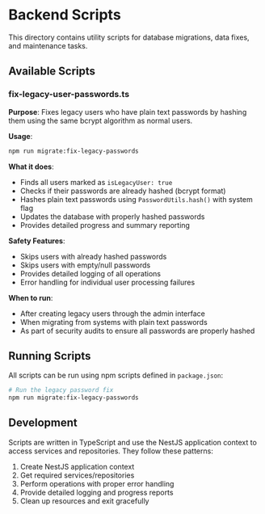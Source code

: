 # Backend Scripts

This directory contains utility scripts for database migrations, data fixes, and maintenance tasks.

## Available Scripts

### fix-legacy-user-passwords.ts

**Purpose**: Fixes legacy users who have plain text passwords by hashing them using the same bcrypt algorithm as normal users.

**Usage**:
```bash
npm run migrate:fix-legacy-passwords
```

**What it does**:
- Finds all users marked as `isLegacyUser: true`
- Checks if their passwords are already hashed (bcrypt format)
- Hashes plain text passwords using `PasswordUtils.hash()` with system flag
- Updates the database with properly hashed passwords
- Provides detailed progress and summary reporting

**Safety Features**:
- Skips users with already hashed passwords
- Skips users with empty/null passwords
- Provides detailed logging of all operations
- Error handling for individual user processing failures

**When to run**:
- After creating legacy users through the admin interface
- When migrating from systems with plain text passwords
- As part of security audits to ensure all passwords are properly hashed

## Running Scripts

All scripts can be run using npm scripts defined in `package.json`:

```bash
# Run the legacy password fix
npm run migrate:fix-legacy-passwords
```

## Development

Scripts are written in TypeScript and use the NestJS application context to access services and repositories. They follow these patterns:

1. Create NestJS application context
2. Get required services/repositories
3. Perform operations with proper error handling
4. Provide detailed logging and progress reports
5. Clean up resources and exit gracefully